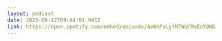 ```yaml
---
layout: podcast
date: 2023-09-12T09:44:01.991Z
link: https://open.spotify.com/embed/episode/4eWnfsLytM7WqCRmEoYQWD
---
```

